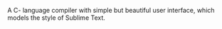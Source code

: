 A C- language compiler with simple but beautiful user interface, which models the style of Sublime Text.